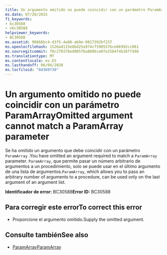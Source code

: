 ```yaml
---
title: Un argumento omitido no puede coincidir con un parámetro ParamArray
ms.date: 07/20/2015
f1_keywords:
- bc30588
- vbc30588
helpviewer_keywords:
- BC30588
ms.assetid: 98866bc4-d3f5-4a80-ab9e-0817392bf237
ms.openlocfilehash: 1526ad115e8bd25a974cf598557bce66992cc061
ms.sourcegitcommit: f8c270376ed905f6a8896ce0fe25b4f4b38ff498
ms.translationtype: MT
ms.contentlocale: es-ES
ms.lasthandoff: 06/04/2020
ms.locfileid: "84369730"
---
```

# <a name="omitted-argument-cannot-match-a-paramarray-parameter"></a><span data-ttu-id="82072-102">Un argumento omitido no puede coincidir con un parámetro ParamArray</span><span class="sxs-lookup"><span data-stu-id="82072-102">Omitted argument cannot match a ParamArray parameter</span></span>
<span data-ttu-id="82072-103">Se ha omitido un argumento que debe coincidir con un parámetro `ParamArray` .</span><span class="sxs-lookup"><span data-stu-id="82072-103">You have omitted an argument required to match a `ParamArray` parameter.</span></span> <span data-ttu-id="82072-104">`ParamArray`, que permite pasar un número arbitrario de argumentos a un procedimiento, solo se puede usar en el último argumento de una lista de argumentos.</span><span class="sxs-lookup"><span data-stu-id="82072-104">`ParamArray`, which allows you to pass an arbitrary number of arguments to a procedure, can be used only on the last argument of an argument list.</span></span>  
  
 <span data-ttu-id="82072-105">**Identificador de error:** BC30588</span><span class="sxs-lookup"><span data-stu-id="82072-105">**Error ID:** BC30588</span></span>  
  
## <a name="to-correct-this-error"></a><span data-ttu-id="82072-106">Para corregir este error</span><span class="sxs-lookup"><span data-stu-id="82072-106">To correct this error</span></span>  
  
- <span data-ttu-id="82072-107">Proporcione el argumento omitido.</span><span class="sxs-lookup"><span data-stu-id="82072-107">Supply the omitted argument.</span></span>  
  
## <a name="see-also"></a><span data-ttu-id="82072-108">Consulte también</span><span class="sxs-lookup"><span data-stu-id="82072-108">See also</span></span>

- [<span data-ttu-id="82072-109">ParamArray</span><span class="sxs-lookup"><span data-stu-id="82072-109">ParamArray</span></span>](../language-reference/modifiers/paramarray.md)
